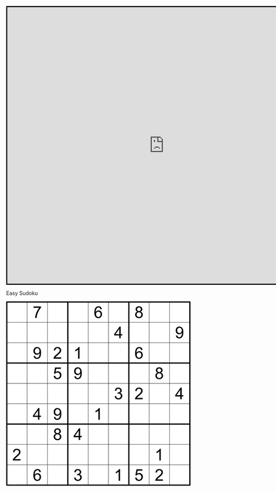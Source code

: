 <head>
  <title>Educational Math Stuff</title>
</head>
<body>
  <iframe width="850" height="750" style="border:3px solid black; margin:auto; display:block" frameborder="0" src="https://crosswordlabs.com/embed/very-easy-crossword-8"></iframe>
  <p>Easy Sudoku</p>
  <img src="IMG_0911.jpeg" alt="A Sudoku Game" height="500" width="500">
</body>
